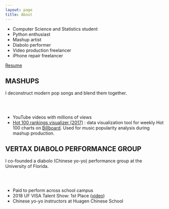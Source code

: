 ```yaml
---
layout: page
title: About
---
```


- Computer Science and Statistics student
- Python enthusiast
- Mashup artist
- Diabolo performer
- Video production freelancer
- iPhone repair freelancer

[<i class="fa fa-file-text" aria-hidden="true"></i> Resume](/victorlin-resume.pdf)

## MASHUPS

I deconstruct modern pop songs and blend them together.

### [<i class="fa fa-youtube-play" aria-hidden="true"></i>](https://youtube.com/VictorLin)&nbsp;&nbsp;[<i class="fa fa-facebook-square" aria-hidden="true"></i>](https://facebook.com/VictorLinMashups)&nbsp;&nbsp;[<i class="fa fa-soundcloud" aria-hidden="true"></i>](https://soundcloud.com/victorlin)

- YouTube videos with millions of views
- [Hot 100 rankings visualizer (2017)](/billboard-vis) : data visualization tool for weekly Hot 100 charts on [Billboard](http://www.billboard.com/charts/hot-100). Used for music popularity analysis during mashup production.

## VERTAX DIABOLO PERFORMANCE GROUP

I co-founded a diabolo (Chinese yo-yo) performance group at the University of Florida.

### [<i class="fa fa-youtube-play" aria-hidden="true"></i>](https://www.youtube.com/channel/UC29FE52c8_bEpfbHcmsx-Kw)&nbsp;&nbsp;[<i class="fa fa-facebook-square" aria-hidden="true"></i>](https://facebook.com/VertaxDiabolo)

- Paid to perform across school campus
- 2018 UF VISA Talent Show: 1st Place ([video](https://youtu.be/YUNdW2thldw))
- Chinese yo-yo instructors at Huagen Chinese School
